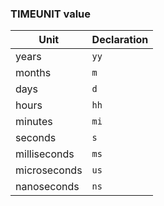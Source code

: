 ### TIMEUNIT value

| Unit | Declaration |
|---|---|
| years | `yy` |
| months | `m` |
| days | `d` |
| hours | `hh` |
| minutes | `mi` |
| seconds | `s` |
| milliseconds | `ms` |
| microseconds | `us` |
| nanoseconds | `ns` |
